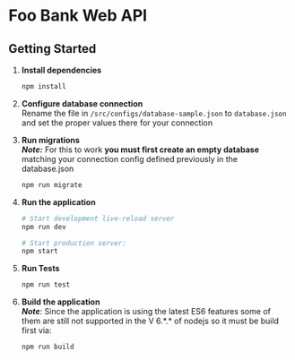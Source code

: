 Foo Bank Web API
==================================

Getting Started
---------------

1. **Install dependencies**
    ```sh
    npm install
    ```
2. **Configure database connection**  
    Rename the file in `/src/configs/database-sample.json` to `database.json` and set the proper values there for your connection

3. **Run migrations**  
    ***Note:*** For this to work **you must first create an empty database** matching your connection config defined previously in the database.json
    ```sh
    npm run migrate
    ```

4. **Run the application**  
    ```sh
    # Start development live-reload server
    npm run dev

    # Start production server:
    npm start
    ```
5. **Run Tests**
    ```sh
    npm run test
    ```
6. **Build the application**  
    ***Note***: Since the application is using the latest ES6 features some of them are still not supported in the V 6.\*.\* of nodejs so it must be build first via:
    ```sh
    npm run build
    ```